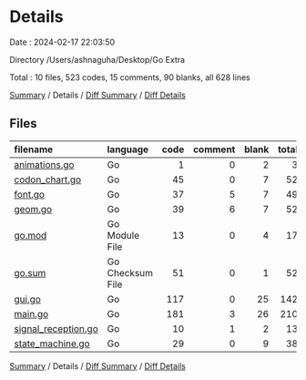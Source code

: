 # Details

Date : 2024-02-17 22:03:50

Directory /Users/ashnaguha/Desktop/Go Extra

Total : 10 files,  523 codes, 15 comments, 90 blanks, all 628 lines

[Summary](results.md) / Details / [Diff Summary](diff.md) / [Diff Details](diff-details.md)

## Files
| filename | language | code | comment | blank | total |
| :--- | :--- | ---: | ---: | ---: | ---: |
| [animations.go](/animations.go) | Go | 1 | 0 | 2 | 3 |
| [codon_chart.go](/codon_chart.go) | Go | 45 | 0 | 7 | 52 |
| [font.go](/font.go) | Go | 37 | 5 | 7 | 49 |
| [geom.go](/geom.go) | Go | 39 | 6 | 7 | 52 |
| [go.mod](/go.mod) | Go Module File | 13 | 0 | 4 | 17 |
| [go.sum](/go.sum) | Go Checksum File | 51 | 0 | 1 | 52 |
| [gui.go](/gui.go) | Go | 117 | 0 | 25 | 142 |
| [main.go](/main.go) | Go | 181 | 3 | 26 | 210 |
| [signal_reception.go](/signal_reception.go) | Go | 10 | 1 | 2 | 13 |
| [state_machine.go](/state_machine.go) | Go | 29 | 0 | 9 | 38 |

[Summary](results.md) / Details / [Diff Summary](diff.md) / [Diff Details](diff-details.md)